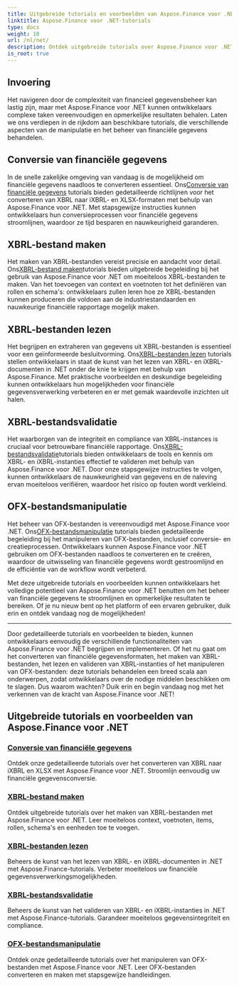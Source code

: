 ```yaml
---
title: Uitgebreide tutorials en voorbeelden van Aspose.Finance voor .NET
linktitle: Aspose.Finance voor .NET-tutorials
type: docs
weight: 10
url: /nl/net/
description: Ontdek uitgebreide tutorials over Aspose.Finance voor .NET over de conversie van financiële gegevens, het maken van XBRL-bestanden, het lezen, valideren en bewerken van OFX-bestanden.
is_root: true
---
```


## Invoering

Het navigeren door de complexiteit van financieel gegevensbeheer kan lastig zijn, maar met Aspose.Finance voor .NET kunnen ontwikkelaars complexe taken vereenvoudigen en opmerkelijke resultaten behalen. Laten we ons verdiepen in de rijkdom aan beschikbare tutorials, die verschillende aspecten van de manipulatie en het beheer van financiële gegevens behandelen.

## Conversie van financiële gegevens

 In de snelle zakelijke omgeving van vandaag is de mogelijkheid om financiële gegevens naadloos te converteren essentieel. Ons[Conversie van financiële gegevens](./financial-data-conversion/) tutorials bieden gedetailleerde richtlijnen voor het converteren van XBRL naar iXBRL- en XLSX-formaten met behulp van Aspose.Finance voor .NET. Met stapsgewijze instructies kunnen ontwikkelaars hun conversieprocessen voor financiële gegevens stroomlijnen, waardoor ze tijd besparen en nauwkeurigheid garanderen.

## XBRL-bestand maken

 Het maken van XBRL-bestanden vereist precisie en aandacht voor detail. Ons[XBRL-bestand maken](./xbrl-file-creation/)tutorials bieden uitgebreide begeleiding bij het gebruik van Aspose.Finance voor .NET om moeiteloos XBRL-bestanden te maken. Van het toevoegen van context en voetnoten tot het definiëren van rollen en schema's: ontwikkelaars zullen leren hoe ze XBRL-bestanden kunnen produceren die voldoen aan de industriestandaarden en nauwkeurige financiële rapportage mogelijk maken.

## XBRL-bestanden lezen

 Het begrijpen en extraheren van gegevens uit XBRL-bestanden is essentieel voor een geïnformeerde besluitvorming. Ons[XBRL-bestanden lezen](./xbrl-file-reading/) tutorials stellen ontwikkelaars in staat de kunst van het lezen van XBRL- en iXBRL-documenten in .NET onder de knie te krijgen met behulp van Aspose.Finance. Met praktische voorbeelden en deskundige begeleiding kunnen ontwikkelaars hun mogelijkheden voor financiële gegevensverwerking verbeteren en er met gemak waardevolle inzichten uit halen.

## XBRL-bestandsvalidatie

 Het waarborgen van de integriteit en compliance van XBRL-instances is cruciaal voor betrouwbare financiële rapportage. Ons[XBRL-bestandsvalidatie](./xbrl-file-validation/)tutorials bieden ontwikkelaars de tools en kennis om XBRL- en iXBRL-instanties effectief te valideren met behulp van Aspose.Finance voor .NET. Door onze stapsgewijze instructies te volgen, kunnen ontwikkelaars de nauwkeurigheid van gegevens en de naleving ervan moeiteloos verifiëren, waardoor het risico op fouten wordt verkleind.

## OFX-bestandsmanipulatie

 Het beheer van OFX-bestanden is vereenvoudigd met Aspose.Finance voor .NET. Ons[OFX-bestandsmanipulatie](./ofx-file-manipulation/) tutorials bieden gedetailleerde begeleiding bij het manipuleren van OFX-bestanden, inclusief conversie- en creatieprocessen. Ontwikkelaars kunnen Aspose.Finance voor .NET gebruiken om OFX-bestanden naadloos te converteren en te creëren, waardoor de uitwisseling van financiële gegevens wordt gestroomlijnd en de efficiëntie van de workflow wordt verbeterd.

Met deze uitgebreide tutorials en voorbeelden kunnen ontwikkelaars het volledige potentieel van Aspose.Finance voor .NET benutten om het beheer van financiële gegevens te stroomlijnen en opmerkelijke resultaten te bereiken. Of je nu nieuw bent op het platform of een ervaren gebruiker, duik erin en ontdek vandaag nog de mogelijkheden!

---
Door gedetailleerde tutorials en voorbeelden te bieden, kunnen ontwikkelaars eenvoudig de verschillende functionaliteiten van Aspose.Finance voor .NET begrijpen en implementeren. Of het nu gaat om het converteren van financiële gegevensformaten, het maken van XBRL-bestanden, het lezen en valideren van XBRL-instanties of het manipuleren van OFX-bestanden: deze tutorials behandelen een breed scala aan onderwerpen, zodat ontwikkelaars over de nodige middelen beschikken om te slagen. Dus waarom wachten? Duik erin en begin vandaag nog met het verkennen van de kracht van Aspose.Finance voor .NET!
## Uitgebreide tutorials en voorbeelden van Aspose.Finance voor .NET 
### [Conversie van financiële gegevens](./financial-data-conversion/)
Ontdek onze gedetailleerde tutorials over het converteren van XBRL naar iXBRL en XLSX met Aspose.Finance voor .NET. Stroomlijn eenvoudig uw financiële gegevensconversie.
### [XBRL-bestand maken](./xbrl-file-creation/)
Ontdek uitgebreide tutorials over het maken van XBRL-bestanden met Aspose.Finance voor .NET. Leer moeiteloos context, voetnoten, items, rollen, schema's en eenheden toe te voegen.
### [XBRL-bestanden lezen](./xbrl-file-reading/)
Beheers de kunst van het lezen van XBRL- en iXBRL-documenten in .NET met Aspose.Finance-tutorials. Verbeter moeiteloos uw financiële gegevensverwerkingsmogelijkheden.
### [XBRL-bestandsvalidatie](./xbrl-file-validation/)
Beheers de kunst van het valideren van XBRL- en iXBRL-instanties in .NET met Aspose.Finance-tutorials. Garandeer moeiteloos gegevensintegriteit en compliance.
### [OFX-bestandsmanipulatie](./ofx-file-manipulation/)
Ontdek onze gedetailleerde tutorials over het manipuleren van OFX-bestanden met Aspose.Finance voor .NET. Leer OFX-bestanden converteren en maken met stapsgewijze handleidingen.